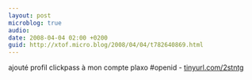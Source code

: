 ```yaml
---
layout: post
microblog: true
audio: 
date: 2008-04-04 02:00 +0200
guid: http://xtof.micro.blog/2008/04/04/t782640869.html
---
```

ajouté profil clickpass à mon compte plaxo #openid -  [tinyurl.com/2stntg](http://tinyurl.com/2stntg)
